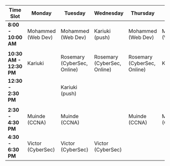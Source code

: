 
| **Time Slot**           | **Monday**         | **Tuesday**                 | **Wednesday**               | **Thursday**                | **Friday**         |
| ----------------------- | ------------------ | --------------------------- | --------------------------- | --------------------------- | ------------------ |
| **8:00 - 10:00 AM**     | Mohammed (Web Dev) | Mohammed (Web Dev)          | Kariuki (push)              | Mohammed (Web Dev)          | Mohammed (Web Dev) |
|                         |                    |                             |                             |                             |                    |
| **10:30 AM - 12:30 PM** | Kariuki            | Rosemary (CyberSec, Online) | Rosemary (CyberSec, Online) | Rosemary (CyberSec, Online) | Kariuki            |
| **12:30 - 2:30 PM**     |                    | Kariuki (push)              |                             |                             |                    |
|                         |                    |                             |                             |                             |                    |
| **2:30 - 4:30 PM**      | Muinde (CCNA)      | Muinde (CCNA)               |                             | Muinde (CCNA)               | Muinde (CCNA)      |
| **4:30 - 6:30 PM**      | Victor (CyberSec)  | Victor (CyberSec)           | Victor (CyberSec)           |                             |                    |
